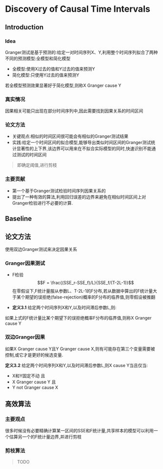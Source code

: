 # Discovery of Causal Time Intervals

## Introduction
### Idea
Granger测试是基于预测的:给定一对时间序列X、Y,利用整个时间序列拟合了两种不同的预测模型:全模型和简化模型
- 全模型:使用X过去的值和Y过去的值来预测Y
- 简化模型:只使用Y过去的值来预测Y

若全模型预测效果显著好于简化模型,则称X Granger cause Y

### 真实情况
因果相关可能只出现在部分时间序列中,因此需要找到因果关系的时间区间

### 论文方法
- 关键观点:相似的时间区间很可能会有相似的Granger测试结果
- 实践:给定一个时间区间的拟合模型,能够导出类似时间区间的Granger测试统计显著性的上下界,该边界可以用来在不拟合实际模型的同时,快速识别不能通过测试的时间区间

> 即确定阈值,进行剪枝

### 主要贡献
- 第一个基于Granger测试检验时间序列因果关系的
- 提出了一种有效的算法,利用回归误差的边界来避免在相似时间区间上对Granger检验进行不必要的计算.

## Baseline

## 论文方法
使用双边Granger测试来决定因果关系

### Granger因果测试
- F检验
$$F =  \frac{(SSE_r-SSE_f)/L}{SSE_f/(T-2L-1)}$$
在零假设下,F统计量服从参数L、T-2L-1的F分布,若从数据中算出的F统计量大于某个期望的误拒绝(false-rejection)概率的F分布的临界值,则零假设被推翻

- **定义3.1**
给定两个时间序列X和Y,以及时间滞后参数L,则:
 
如果上式的F统计量比某个期望下的误拒绝概率F分布的临界值,则称X Granger cause Y

### 双边Granger因果
如果X Granger cause Y且Y Granger cause X,则有可能存在第三个变量需要被控制,或它才是更好的候选变量.

**定义3.2**
给定两个时间序列X和Y,以及时间滞后参数L,则X cause Y当且仅当:
- X和Y固定不动 且
- X Granger cause Y 且
- Y not Granger cause X

## 高效算法
### 主要观点
很多时候没有必要精确计算某一区间的SSE和F统计量,共享样本的模型可以利用一个估算另一个的F统计量边界,并进行剪枝
### 剪枝算法
> TODO

